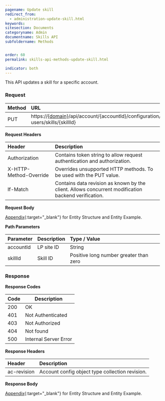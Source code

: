 ```yaml
---
pagename: Update skill
redirect_from:
  - administration-update-skill.html
keywords:
sitesection: Documents
categoryname: Admin
documentname: Skills API
subfoldername: Methods


order: 60
permalink: skills-api-methods-update-skill.html

indicator: both
---
```


This API updates a skill for a specific account.

### Request

| Method | URL| 
 |:--------- | :-------- |
 |PUT|  https://[{domain}](/agent-domain-domain-api.html)/api/account/{accountId}/configuration/le-users/skills/{skillId}| 

**Request Headers**

 |Header | Description| 
 |:-------  | :------------  |
  |Authorization | Contains token string to allow request authentication and authorization.  |
  |X-HTTP-Method-Override|  Overrides unsupported HTTP methods.  To be used with the PUT value. |
  |If-Match  |Contains data revision as known by the client. Allows concurrent modification backend verification.  |
  
**Request Body**

[Appendix](administration-skills-appendix.html){:target="_blank"} for Entity Structure and Entity Example.

**Path Parameters**

| Parameter   |   Description   |  Type / Value |
 |:----------- |  :------------  | :--------------| 
| accountId   |   LP site ID    |  String  |
| skillId    |    Skill ID      |  Positive long number greater than zero |

### Response

**Response Codes** 

| Code | Description           |
|------|-----------------------|
| 200  | OK                    |
| 401  | Not Authenticated     |
| 403  | Not Authorized        | 
| 404  | Not found             | 
| 500  | Internal Server Error |

**Response Headers**

 |Header  |Description |
| :-------  | :-----  |
| ac-revision | Account config object type collection revision. | 


**Response Body**

[Appendix](administration-skills-appendix.html){:target="_blank"} for Entity Structure and Entity Example.
